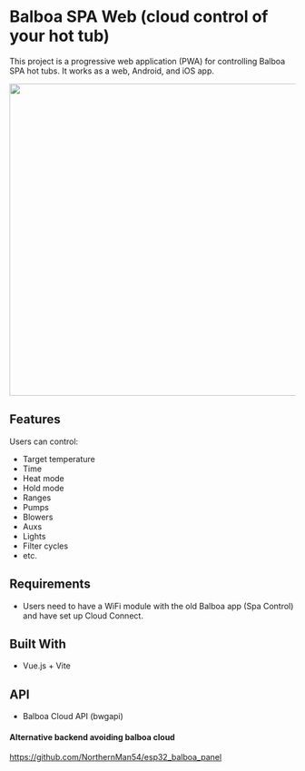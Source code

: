 # Balboa SPA Web (cloud control of your hot tub)

This project is a progressive web application (PWA) for controlling Balboa SPA hot tubs. It works as a web, Android, and iOS app.

<img src="./ScreenShot.jpg" data-canonical-src="./ScreenShot.jpg" height="550" />

## Features

Users can control:

- Target temperature
- Time
- Heat mode
- Hold mode
- Ranges
- Pumps
- Blowers
- Auxs
- Lights
- Filter cycles
- etc.

## Requirements

- Users need to have a WiFi module with the old Balboa app (Spa Control) and have set up Cloud Connect.

## Built With

- Vue.js + Vite

## API

- Balboa Cloud API (bwgapi)

#### Alternative backend avoiding balboa cloud

https://github.com/NorthernMan54/esp32_balboa_panel
